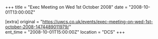 +++
title = "Exec Meeting on Wed 1st October 2008"
date = "2008-10-01T13:00:00Z"

[extra]
original = "https://uwcs.co.uk/events/exec-meeting-on-wed-1st-october-2008-1474489011979/"    
ent_time = "2008-10-01T15:00:00Z"
location = "DCS"
+++



